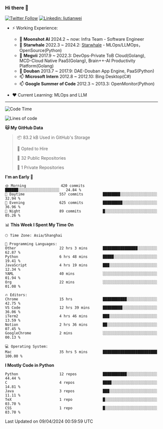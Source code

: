 ### Hi there 👋

[![Twitter Follow](https://img.shields.io/twitter/follow/tianweidut?style=social)](https://twitter.com/tianweidut)
[![Linkedin: liutianwei](https://img.shields.io/badge/-liutianwei-blue?style=flat-square&logo=Linkedin&logoColor=white&link=https://www.linkedin.com/in/liutianwei/)](https://www.linkedin.com/in/liutianwei/)

- ⚡ Working Experience:
  - 🔭 **Moonshot AI**  2024.2 ~ now: Infra Team - Software Engineer
  - 🌱 **Starwhale** 2022.3 ~ 2024.2: [Starwhale](https://github.com/star-whale/starwhale) - MLOps/LLMOps，OpenSource(Python)
  - 🌱 **Megvii** 2017.9 ~ 2022.3: DevOps-Private ToB Cloud(Golang), MCD-Cloud Native PaaS(Golang), Brain++-AI Productivity Platform(Golang)
  - 🌱 **Douban** 2013.7 ~ 2017.9: DAE-Douban App Engine, PaaS(Python)
  - 📫 **Microsoft Intern** 2012.8 ~ 2012.10: Bing Desktop(C#)
  - 📫 **Google Summer of Code** 2012.3 ~ 2013.3: OpenMonitor(Python)

- ❤️ Current Learning: MLOps and LLM

---
<!--START_SECTION:waka-->
![Code Time](http://img.shields.io/badge/Code%20Time-5%2C130%20hrs%2041%20mins-blue)

![Lines of code](https://img.shields.io/badge/From%20Hello%20World%20I%27ve%20Written-1.3%20million%20lines%20of%20code-blue)

**🐱 My GitHub Data** 

> 📦 83.2 kB Used in GitHub's Storage 
 > 
> 💼 Opted to Hire
 > 
> 📜 32 Public Repositories 
 > 
> 🔑 1 Private Repositories 
 > 
**I'm an Early 🐤** 

```text
🌞 Morning                420 commits         ██████░░░░░░░░░░░░░░░░░░░   24.84 % 
🌆 Daytime                557 commits         ████████░░░░░░░░░░░░░░░░░   32.94 % 
🌃 Evening                625 commits         █████████░░░░░░░░░░░░░░░░   36.96 % 
🌙 Night                  89 commits          █░░░░░░░░░░░░░░░░░░░░░░░░   05.26 % 
```


📊 **This Week I Spent My Time On** 

```text
🕑︎ Time Zone: Asia/Shanghai

💬 Programming Languages: 
Other                    22 hrs 3 mins       ████████████████░░░░░░░░░   62.87 % 
Python                   6 hrs 48 mins       █████░░░░░░░░░░░░░░░░░░░░   19.41 % 
JavaScript               4 hrs 19 mins       ███░░░░░░░░░░░░░░░░░░░░░░   12.34 % 
YAML                     40 mins             ░░░░░░░░░░░░░░░░░░░░░░░░░   01.94 % 
Org                      22 mins             ░░░░░░░░░░░░░░░░░░░░░░░░░   01.08 % 

🔥 Editors: 
Chrome                   15 hrs              ███████████░░░░░░░░░░░░░░   42.75 % 
VS Code                  12 hrs 39 mins      █████████░░░░░░░░░░░░░░░░   36.06 % 
iTerm2                   4 hrs 46 mins       ███░░░░░░░░░░░░░░░░░░░░░░   13.59 % 
Notion                   2 hrs 36 mins       ██░░░░░░░░░░░░░░░░░░░░░░░   07.45 % 
GoogleChrome             2 mins              ░░░░░░░░░░░░░░░░░░░░░░░░░   00.13 % 

💻 Operating System: 
Mac                      35 hrs 5 mins       █████████████████████████   100.00 % 
```

**I Mostly Code in Python** 

```text
Python                   12 repos            ███████████░░░░░░░░░░░░░░   44.44 % 
C                        4 repos             ████░░░░░░░░░░░░░░░░░░░░░   14.81 % 
Java                     3 repos             ███░░░░░░░░░░░░░░░░░░░░░░   11.11 % 
TeX                      1 repo              █░░░░░░░░░░░░░░░░░░░░░░░░   03.70 % 
CSS                      1 repo              █░░░░░░░░░░░░░░░░░░░░░░░░   03.70 % 
```




 Last Updated on 09/04/2024 00:59:59 UTC
<!--END_SECTION:waka-->
